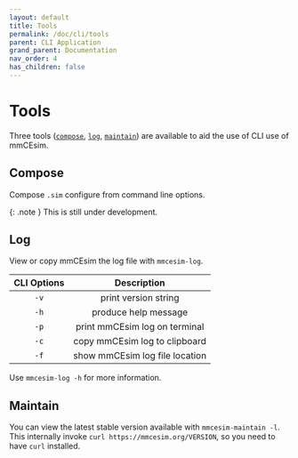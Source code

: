 ```yaml
---
layout: default
title: Tools
permalink: /doc/cli/tools
parent: CLI Application
grand_parent: Documentation
nav_order: 4
has_children: false
---
```


# Tools

Three tools ([`compose`](#compose), [`log`](#log), [`maintain`](#maintain))
are available to aid the use of CLI use of mmCEsim.

## Compose
Compose `.sim` configure from command line options.

{: .note }
This is still under development.

## Log
View or copy mmCEsim the log file with `mmcesim-log`.

| CLI Options | Description |
| :-: | :-: |
| `-v` | print version string |
| `-h` | produce help message |
| `-p` | print mmCEsim log on terminal |
| `-c` | copy mmCEsim log to clipboard |
| `-f` | show mmCEsim log file location |


Use `mmcesim-log -h` for more information.

## Maintain
You can view the latest stable version available with `mmcesim-maintain -l`.
This internally invoke `curl https://mmcesim.org/VERSION`, so you need to have `curl` installed.
